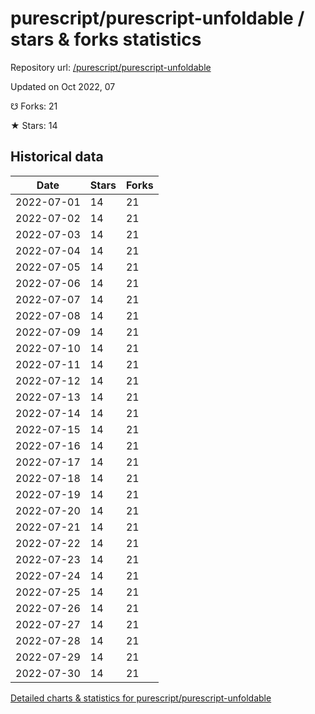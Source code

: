 # purescript/purescript-unfoldable / stars & forks statistics

Repository url: [/purescript/purescript-unfoldable](https://github.com/purescript/purescript-unfoldable)

Updated on Oct 2022, 07

☋ Forks: 21

★ Stars: 14

## Historical data
| Date | Stars | Forks |
|------|-------|-------|
| 2022-07-01 | 14 | 21 | 
| 2022-07-02 | 14 | 21 | 
| 2022-07-03 | 14 | 21 | 
| 2022-07-04 | 14 | 21 | 
| 2022-07-05 | 14 | 21 | 
| 2022-07-06 | 14 | 21 | 
| 2022-07-07 | 14 | 21 | 
| 2022-07-08 | 14 | 21 | 
| 2022-07-09 | 14 | 21 | 
| 2022-07-10 | 14 | 21 | 
| 2022-07-11 | 14 | 21 | 
| 2022-07-12 | 14 | 21 | 
| 2022-07-13 | 14 | 21 | 
| 2022-07-14 | 14 | 21 | 
| 2022-07-15 | 14 | 21 | 
| 2022-07-16 | 14 | 21 | 
| 2022-07-17 | 14 | 21 | 
| 2022-07-18 | 14 | 21 | 
| 2022-07-19 | 14 | 21 | 
| 2022-07-20 | 14 | 21 | 
| 2022-07-21 | 14 | 21 | 
| 2022-07-22 | 14 | 21 | 
| 2022-07-23 | 14 | 21 | 
| 2022-07-24 | 14 | 21 | 
| 2022-07-25 | 14 | 21 | 
| 2022-07-26 | 14 | 21 | 
| 2022-07-27 | 14 | 21 | 
| 2022-07-28 | 14 | 21 | 
| 2022-07-29 | 14 | 21 | 
| 2022-07-30 | 14 | 21 | 


[Detailed charts & statistics for purescript/purescript-unfoldable](https://reviewgithub.com/rep/purescript/purescript-unfoldable)
